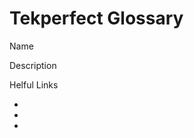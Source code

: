 # Tekperfect Glossary

Name
<!-- [Name](google.com) -->
Description

Helful Links
- []()
- []()
- []()

